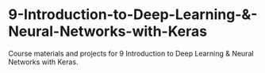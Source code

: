 # 9-Introduction-to-Deep-Learning-&-Neural-Networks-with-Keras

Course materials and projects for 9 Introduction to Deep Learning & Neural Networks with Keras.
